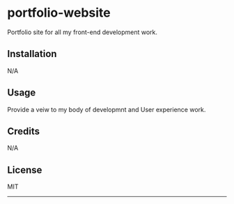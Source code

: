 # portfolio-website
Portfolio site for all my front-end development work. 



## Installation

N/A

## Usage

Provide a veiw to my body of developmnt and User experience work. 

## Credits

N/A

## License

MIT

---





